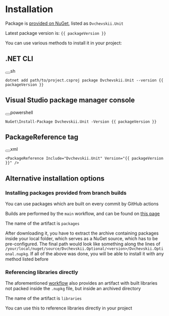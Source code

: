 <script setup>
import packageJson from '../package.json';

const packageVersion = packageJson['latestReleaseVersion'];

</script>

# Installation

Package is [provided on NuGet][nuget-pkg], listed as `Dvchevskii.Unit`

Latest package version is: <code>{{ packageVersion }}</code>

You can use various methods to install it in your project:

## .NET CLI

<div class="language-sh vp-adaptive-theme"><button title="Copy Code" class="copy"></button><span class="lang">sh</span><pre class="shiki shiki-themes github-light github-dark vp-code"><code><span class="line"><span style="--shiki-light:#6F42C1;--shiki-dark:#B392F0;">dotnet</span><span style="--shiki-light:#032F62;--shiki-dark:#9ECBFF;"> add path/to/project.csproj package Dvchevskii.Unit --version </span><span style="--shiki-light:#005CC5;--shiki-dark:#79B8FF;">{{ packageVersion }}</span></span></code></pre></div>

## Visual Studio package manager console

<div class="language-powershell vp-adaptive-theme"><button title="Copy Code" class="copy"></button><span class="lang">powershell</span><pre class="shiki shiki-themes github-light github-dark vp-code"><code><span class="line"><span style="--shiki-light:#005CC5;--shiki-dark:#79B8FF;">NuGet\Install-Package</span><span style="--shiki-light:#24292E;--shiki-dark:#E1E4E8;"> Dvchevskii.Unit </span><span style="--shiki-light:#D73A49;--shiki-dark:#F97583;">-</span><span style="--shiki-light:#24292E;--shiki-dark:#E1E4E8;">Version </span><span style="--shiki-light:#005CC5;--shiki-dark:#79B8FF;">{{ packageVersion }}</span></span></code></pre></div>

## PackageReference tag

<div class="language-xml vp-adaptive-theme"><button title="Copy Code" class="copy"></button><span class="lang">xml</span><pre class="shiki shiki-themes github-light github-dark vp-code"><code><span class="line"><span style="--shiki-light:#24292E;--shiki-dark:#E1E4E8;">&lt;</span><span style="--shiki-light:#22863A;--shiki-dark:#85E89D;">PackageReference</span><span style="--shiki-light:#6F42C1;--shiki-dark:#B392F0;"> Include</span><span style="--shiki-light:#24292E;--shiki-dark:#E1E4E8;">=</span><span style="--shiki-light:#032F62;--shiki-dark:#9ECBFF;">"Dvchevskii.Unit"</span><span style="--shiki-light:#6F42C1;--shiki-dark:#B392F0;"> Version</span><span style="--shiki-light:#24292E;--shiki-dark:#E1E4E8;">=</span><span style="--shiki-light:#032F62;--shiki-dark:#9ECBFF;">"{{ packageVersion }}"</span><span style="--shiki-light:#24292E;--shiki-dark:#E1E4E8;"> /&gt;</span></span></code></pre></div>

## Alternative installation options

### Installing packages provided from branch builds

You can use packages which are built on every commit by GitHub actions

Builds are performed by the `main` workflow, and can be found on [this page][main-workflow]

The name of the artifact is `packages`

After downloading it, you have to extract the archive containing packages inside your local folder, which
serves as a NuGet source, which has to be pre-configured.
The final path would look like something along the lines of `/your/local/nuget/source/Dvchevskii.Optional/<version>/Dvchevskii.Optional.nupkg`.
If all of the above was done, you will be able to install it with
any method listed before

### Referencing libraries directly

The aforementioned [workflow][main-workflow] also provides an artifact with built libraries
not packed inside the `.nupkg` file, but inside an archived directory

The name of the artifact is `libraries`

You can use this to reference libraries directly in your project

[nuget-pkg]: https://nuget.org/packages/Dvchevskii.Unit
[main-workflow]: https://github.com/2chevskii/unit/actions/workflows/main.yml
